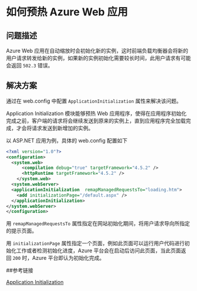 # 如何预热 Azure Web 应用

## 问题描述

Azure Web 应用在自动缩放时会初始化新的实例，这时前端负载均衡器会将新的用户请求转发给新的实例，如果新的实例初始化需要较长时间，此用户请求有可能会返回 `502.3` 错误。

## 解决方案

通过在 web.config 中配置 `ApplicationInitialization` 属性来解决该问题。

Application Initialization 模块能够预热 Web 应用程序，使得在应用程序初始化完成之前，客户端的请求将会继续发送到原来的实例上，直到应用程序完全加载完成，才会将请求发送到新增加的实例。

以 ASP.NET 应用为例，具体的 web.config 配置如下

```XML
<?xml version="1.0"?>
<configuration>
  <system.web>
      <compilation debug="true" targetFramework="4.5.2" />
      <httpRuntime targetFramework="4.5.2" />
    </system.web>
  <system.webServer>
  <applicationInitialization  remapManagedRequestsTo="loading.htm">
    <add initializationPage="/default.aspx" />
  </applicationInitialization>
</system.webServer>
</configuration>
```

用 `remapManagedRequestsTo` 属性指定在网站初始化期间，将用户请求导向所指定的提示页面。

用 `initializationPage` 属性指定一个页面，例如此页面可以运行用户代码进行初始化工作或者检测初始化进度，Azure 平台会在启动后访问此页面，当此页面返回 `200` 时，Azure 平台即认为初始化完成。

##参考链接

[Application Initialization <applicationInitialization>](https://docs.microsoft.com/en-us/iis/configuration/system.webServer/applicationInitialization/)
